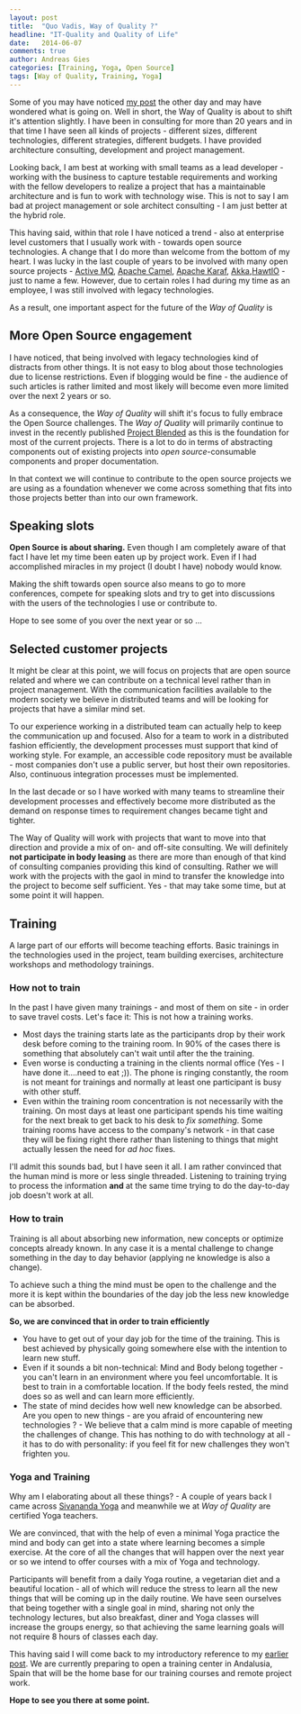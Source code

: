 ```yaml
---
layout: post
title:  "Quo Vadis, Way of Quality ?"
headline: "IT-Quality and Quality of Life"
date:   2014-06-07
comments: true
author: Andreas Gies
categories: [Training, Yoga, Open Source]
tags: [Way of Quality, Training, Yoga]
---
```

Some of you may have noticed [my post](https://twitter.com/andreasgies/status/474564890964000768/photo/1) the other day and may have wondered what
is going on. Well in short, the Way of Quality is about to shift it's attention slightly. I have been in consulting for more than 20 years and in
that time I have seen all kinds of projects - different sizes, different technologies, different strategies, different budgets. I have provided
architecture consulting, development and project management.

Looking back, I am best at working with small teams as a lead developer - working with the business to capture testable requirements and working with
the fellow developers to realize a project that has a maintainable architecture and is fun to work with technology wise. This is not to say I am bad
at project management or sole architect consulting - I am just better at the hybrid role.

This having said, within that role I have noticed a trend - also at enterprise level customers that I usually work with - towards open source
technologies. A change that I do more than welcome from the bottom of my heart. I was lucky in the last couple of years to be involved with
many open source projects - [Active MQ](http://activemq.apache.org), [Apache Camel](http://camel.apache.org), [Apache Karaf](http://karaf.apache.org),
[Akka](http://akka.io),[HawtIO](http://hawt.io) - just to name a few. However, due to certain roles I had during my time as an employee, I was
still involved with legacy technologies.

As a result, one important aspect for the future of the _Way of Quality_ is

## More Open Source engagement

I have noticed, that being involved with legacy technologies kind of distracts from other things. It is not easy to blog about those technologies due
to license restrictions. Even if blogging would be fine - the audience of such articles is rather limited and most likely will become even more limited
over the next 2 years or so.

As a consequence, the _Way of Quality_ will shift it's focus to fully embrace the Open Source challenges. The _Way of Quality_ will primarily continue to invest in the recently published [Project Blended](/projects/blended) as this is the foundation for most of the current projects. There is a lot to do in terms of abstracting components out of existing projects into _open source_-consumable components and proper documentation.

In that context we will continue to contribute to the open source projects we are using as a foundation whenever we come across something that fits into
those projects better than into our own framework.

## Speaking slots

**Open Source is about sharing.** Even though I am completely aware of that fact I have let my time been eaten up by project work. Even if I had accomplished miracles in my project (I doubt I have) nobody would know.

Making the shift towards open source also means to go to more conferences, compete for speaking slots and try to get into discussions with the users of the technologies I use or contribute to.

Hope to see some of you over the next year or so ...

## Selected customer projects

It might be clear at this point, we will focus on projects that are open source related and where we can contribute on a technical level rather than in project management. With the communication facilities available to the modern society we believe in distributed teams and will be looking for projects
that have a similar mind set.

To our experience working in a distributed team can actually help to keep the communication up and focused. Also for a team to work in a distributed
fashion efficiently, the development processes must support that kind of working style. For example, an accessible code repository must be available - most companies don't use a public server, but host their own repositories. Also, continuous integration processes must be implemented.

In the last decade or so I have worked with many teams to streamline their development processes and effectively become more distributed as the demand on response times to requirement changes became tight and tighter.

The Way of Quality will work with projects that want to move into that direction and provide a mix of on- and off-site consulting. We will definitely **not participate in body leasing** as there are more than enough of that kind of consulting companies providing this kind of consulting. Rather we will work with the projects with the gaol in mind to transfer the knowledge into the project to become self sufficient. Yes - that may take some time, but at some point it will happen.

## Training

A large part of our efforts will become teaching efforts. Basic trainings in the technologies used in the project, team building exercises, architecture workshops and methodology trainings.

### How not to train

In the past I have given many trainings - and most of them on site - in order to save travel costs. Let's face it: This is not how a training works.

* Most days the training starts late as the participants drop by their work desk before coming to the training room. In 90% of the cases there is something
that absolutely can't wait until after the the training.
* Even worse is conducting a training in the clients normal office (Yes - I have done it....need to eat ;)). The phone is ringing constantly, the room is not meant for trainings and normally at least one participant is busy with other stuff.
* Even within the training room concentration is not necessarily with the training. On most days at least one participant spends his time waiting for the next break to get back to his desk to *fix something*. Some training rooms have access to the company's network - in that case they will be fixing right there rather than listening to things that might actually lessen the need for *ad hoc* fixes.

I'll admit this sounds bad, but I have seen it all. I am rather convinced that the human mind is more or less single threaded. Listening to training trying to process the information **and** at the same time trying to do the day-to-day job doesn't work at all.

### How to train

Training is all about absorbing new information, new concepts or optimize concepts already known. In any case it is a mental challenge to change something in the day to day behavior (applying ne knowledge is also a change).

To achieve such a thing the mind must be open to the challenge and the more it is kept within the boundaries of the day job the less new knowledge can be absorbed.

**So, we are convinced that in order to train efficiently**

* You have to get out of your day job for the time of the training. This is best achieved by physically going somewhere else with the intention to learn new stuff.
* Even if it sounds a bit non-technical: Mind and Body belong together - you can't learn in an environment where you feel uncomfortable. It is best to train in a comfortable location. If the body feels rested, the mind does so as well and can learn more efficiently.
* The state of mind decides how well new knowledge can be absorbed. Are you open to new things - are you afraid of encountering new technologies ? - We believe that a calm mind is more capable of meeting the challenges of change. This has nothing to do with technology at all - it has to do with personality: if you feel fit for new challenges they won't frighten you.

### Yoga and Training

Why am I elaborating about all these things? - A couple of years back I came across [Sivananda Yoga](https://www.sivananda.org/) and meanwhile we at _Way of Quality_ are certified Yoga teachers.

We are convinced, that with the help of even a minimal Yoga practice the mind and body can get into a state where learning becomes a simple exercise. At the core of all the changes that will happen over the next year or so we intend to offer courses with a mix of Yoga and technology.

Participants will benefit from a daily Yoga routine, a vegetarian diet and a beautiful location - all of which will reduce the stress to learn all the new things that will be coming up in the daily routine. We have seen ourselves that being together with a single goal in mind, sharing not only the technology lectures, but also breakfast, diner and Yoga classes will increase the groups energy, so that achieving the same learning goals will not require 8 hours of classes each day.

This having said I will come back to my introductory reference to my [earlier post](https://twitter.com/andreasgies/status/474564890964000768/photo/1). We are currently preparing to open a training center in Andalusia, Spain that will be the home base for our training courses and remote project work.

**Hope to see you there at some point.**